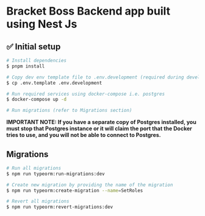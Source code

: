 # Bracket Boss Backend app built using Nest Js

## ✅ Initial setup
```bash
# Install dependencies
$ pnpm install

# Copy dev env template file to .env.development (required during development)
$ cp .env.template .env.development

# Run required services using docker-compose i.e. postgres
$ docker-compose up -d

# Run migrations (refer to Migrations section)
```
**IMPORTANT NOTE: If you have a separate copy of Postgres installed, you must stop that Postgres instance or it will claim the port that the Docker tries to use, and you will not be able to connect to Postgres.**

## Migrations
```bash
# Run all migrations
$ npm run typeorm:run-migrations:dev

# Create new migration by providing the name of the migration
$ npm run typeorm:create-migration --name=SetRoles

# Revert all migrations
$ npm run typeorm:revert-migrations:dev
```